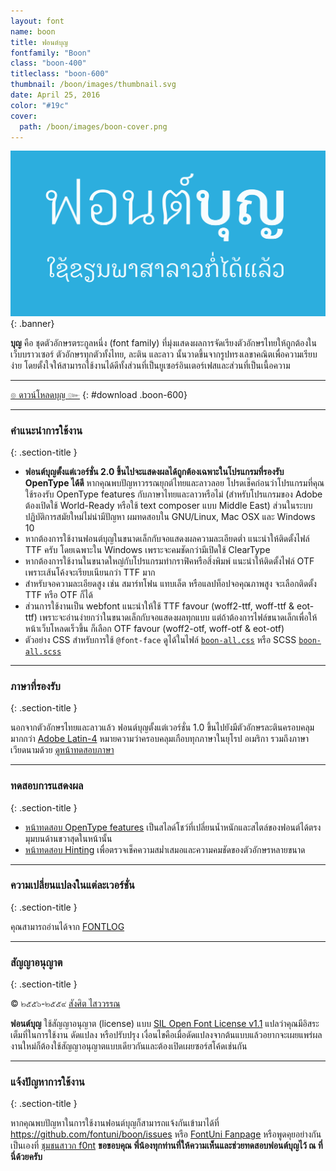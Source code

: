 ```yaml
---
layout: font
name: boon
title: ฟอนต์บุญ
fontfamily: "Boon"
class: "boon-400"
titleclass: "boon-600"
thumbnail: /boon/images/thumbnail.svg
date: April 25, 2016
color: "#19c"
cover:
  path: /boon/images/boon-cover.png
---
```


![Boon Banner](images/boon-cover.svg)
{: .banner}

**บุญ** คือ ชุดตัวอักษรตระกูลหนึ่ง (font family) ที่มุ่งแสดงผลการจัดเรียงตัวอักษรไทยให้ถูกต้องในเว็บบราวเซอร์ ตัวอักษรทุกตัวทั้งไทย, ละติน และลาว นั้นวาดขึ้นจากรูปทรงเลขาคณิตเพื่อความเรียบง่าย โดยตั้งใจให้สามารถใช้งานได้ดีทั้งส่วนที่เป็นยูเซอร์อินเตอร์เฟสและส่วนที่เป็นเนื้อความ<!--more-->

-----

[๏ ดาวน์โหลดบุญ ๛](https://github.com/fontuni/boon/releases)
{: #download .boon-600}

-----

### คำแนะนำการใช้งาน
{: .section-title }

- **ฟอนต์บุญตั้งแต่เวอร์ชั่น 2.0 ขึ้นไปจะแสดงผลได้ถูกต้องเฉพาะในโปรแกรมที่รองรับ OpenType ได้ดี** หากคุณพบปัญหาวรรณยุกต์ไทยและลาวลอย โปรดเช็คก่อนว่าโปรแกรมที่คุณใช้รองรับ OpenType features กับภาษาไทยและลาวหรือไม่ (สำหรับโปรแกรมของ Adobe ต้องเปิดใช้ World-Ready หรือใช้ text composer แบบ Middle East) ส่วนในระบบปฏิบัติการสมัยใหม่ไม่น่ามีปัญหา ผมทดสอบใน GNU/Linux, Mac OSX และ Windows 10
- หากต้องการใช้งานฟอนต์บุญในขนาดเล็กกับจอแสดงผลความละเอียดต่ำ แนะนำให้ติดตั้งไฟล์ TTF ครับ โดยเฉพาะใน Windows เพราะจะคมชัดกว่ามีเปิดใช้ ClearType
- หากต้องการใช้งานในขนาดใหญ่กับโปรแกรมทำกราฟิคหรือสิ่งพิมพ์ แนะนำให้ติดตั้งไฟล์ OTF เพราะเส้นโค้งจะเรียบเนียนกว่า TTF มาก
- สำหรับจอความละเอียดสูง เช่น สมาร์ทโฟน แทบเล็ต หรือแลปท็อปจอคุณภาพสูง จะเลือกติดตั้ง TTF หรือ OTF ก็ได้
- ส่วนการใช้งานเป็น webfont แนะนำให้ใช้ TTF favour (woff2-ttf, woff-ttf & eot-ttf) เพราะจะอ่านง่ายกว่าในขนาดเล็กกับจอแสดงผลทุกแบบ แต่ถ้าต้องการไฟล์ขนาดเล็กเพื่อให้หน้าเว็บโหลดเร็วขึ้น ก็เลือก OTF favour (woff2-otf, woff-otf & eot-otf)
- ตัวอย่าง CSS สำหรับการใช้ `@font-face` ดูได้ในไฟล์ [`boon-all.css`](css/boon-all.css) หรือ SCSS [`boon-all.scss`](css/boon-all.scss)

-----

### ภาษาที่รองรับ
{: .section-title }

นอกจากตัวอักษรไทยและลาวแล้ว ฟอนต์บุญตั้งแต่เวอร์ชั่น 1.0 ขึ้นไปยังมีตัวอักษรละตินครอบคลุมมากกว่า [Adobe Latin-4](https://adobe-type-tools.github.io/adobe-latin-charsets/adobe-latin-4.html) หมายความว่าครอบคลุมเกือบทุกภาษาในยุโรป อเมริกา รวมถึงภาษาเวียดนามด้วย [ดูหน้าทดสอบภาษา](languages.html)

-----

### ทดสอบการแสดงผล
{: .section-title }

- [หน้าทดสอบ OpenType features](features.html) เป็นสไลด์โชว์ที่เปลี่ยนน้ำหนักและสไตล์ของฟอนต์ได้ตรงมุมบนด้านขวาสุดในหน้านั้น
- [หน้าทดสอบ Hinting](hinting.html) เพื่อตรวจเช็คความสม่ำเสมอและความคมชัดของตัวอักษรหลายขนาด

-----

### ความเปลี่ยนแปลงในแต่ละเวอร์ชั่น
{: .section-title }

คุณสามารถอ่านได้จาก [FONTLOG](FONTLOG.html)

-----

### สัญญาอนุญาต
{: .section-title }

&copy; ๒๕๕๖-๒๕๕๙ [สังศิต ไสววรรณ](https://sungsit.com/)

**ฟอนต์บุญ** ใช้สัญญาอนุญาต (license) แบบ [SIL Open Font License v1.1](http://scripts.sil.org/OFL) แปลว่าคุณมีอิสระเต็มที่ในการใช้งาน ดัดแปลง หรือปรับปรุง เงื่อนไขคือเมื่อดัดแปลงจากต้นแบบแล้วอยากจะเผยแพร่ผลงานใหม่ก็ต้องใช้สัญญาอนุญาตแบบเดียวกันและต้องเปิดเผยซอร์สโค้ดเช่นกัน

-----

### แจ้งปัญหาการใช้งาน
{: .section-title }

หากคุณพบปัญหาในการใช้งานฟอนต์บุญก็สามารถแจ้งกันเข้ามาได้ที่ <https://github.com/fontuni/boon/issues> หรือ [FontUni Fanpage](https://facebook.com/FontUni) หรือพูดคุยอย่างกันเป็นเองที่ [ชุมชนสาวก f0nt](http://www.f0nt.com/forum/index.php/topic,22976.0.html) **ขอขอบคุณ พี่น้องทุกท่านที่ให้ความเห็นและช่วยทดสอบฟอนต์บุญไว้ ณ ที่นี่ด้วยครับ**

